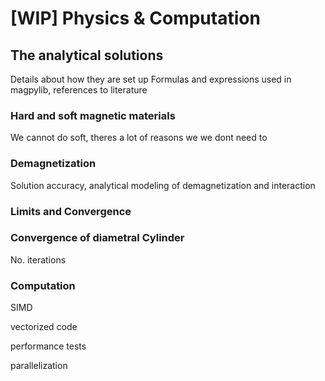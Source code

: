 # [WIP] Physics & Computation

## The analytical solutions

Details about how they are set up
Formulas and expressions used in magpylib, references to literature

### Hard and soft magnetic materials
We cannot do soft, theres a lot of reasons we we dont need to

### Demagnetization
Solution accuracy, analytical modeling of demagnetization and interaction

### Limits and Convergence


### Convergence of diametral Cylinder
No. iterations

### Computation

SIMD

vectorized code

performance tests

parallelization